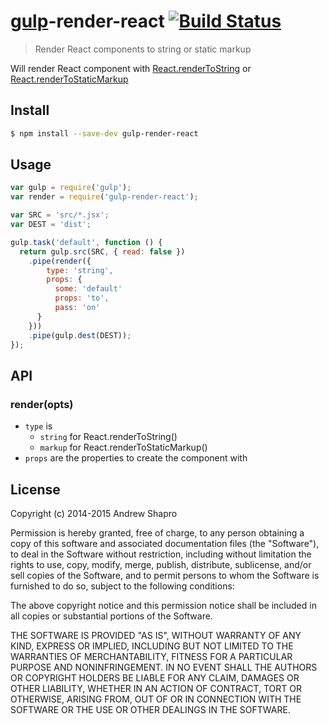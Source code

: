 # [gulp](http://gulpjs.com)-render-react [![Build Status](https://travis-ci.org/abramz/gulp-react-render.svg)](https://travis-ci.org/abramz/gulp-react-render)

> Render React components to string or static markup

Will render React component with [React.renderToString](http://facebook.github.io/react/docs/top-level-api.html#react.rendertostring) or [React.renderToStaticMarkup](http://facebook.github.io/react/docs/top-level-api.html#react.rendertostaticmarkup)

## Install
```sh
$ npm install --save-dev gulp-render-react
```

## Usage
```js
var gulp = require('gulp');
var render = require('gulp-render-react');

var SRC = 'src/*.jsx';
var DEST = 'dist';

gulp.task('default', function () {
  return gulp.src(SRC, { read: false })
    .pipe(render({
    	type: 'string',
    	props: {
	      some: 'default'
	      props: 'to',
	      pass: 'on'
      }
    }))
    .pipe(gulp.dest(DEST));
});
```
## API

### render(opts)

* `type` is
  * `string` for React.renderToString()
  * `markup` for React.renderToStaticMarkup()
* `props` are the properties to create the component with

## License

Copyright (c) 2014-2015 Andrew Shapro

Permission is hereby granted, free of charge, to any person obtaining a copy of this software and associated documentation files (the "Software"), to deal in the Software without restriction, including without limitation the rights to use, copy, modify, merge, publish, distribute, sublicense, and/or sell copies of the Software, and to permit persons to whom the Software is furnished to do so, subject to the following conditions:

The above copyright notice and this permission notice shall be included in all copies or substantial portions of the Software.

THE SOFTWARE IS PROVIDED "AS IS", WITHOUT WARRANTY OF ANY KIND, EXPRESS OR IMPLIED, INCLUDING BUT NOT LIMITED TO THE WARRANTIES OF MERCHANTABILITY, FITNESS FOR A PARTICULAR PURPOSE AND NONINFRINGEMENT. IN NO EVENT SHALL THE AUTHORS OR COPYRIGHT HOLDERS BE LIABLE FOR ANY CLAIM, DAMAGES OR OTHER LIABILITY, WHETHER IN AN ACTION OF CONTRACT, TORT OR OTHERWISE, ARISING FROM, OUT OF OR IN CONNECTION WITH THE SOFTWARE OR THE USE OR OTHER DEALINGS IN THE SOFTWARE.
